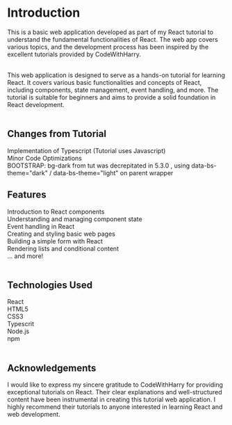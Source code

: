 <h1>Introduction</h1>

This is a basic web application developed as part of my React tutorial to understand the fundamental functionalities of React. The web app covers various topics, and the development process has been inspired by the excellent tutorials provided by CodeWithHarry. <br><br>


This web application is designed to serve as a hands-on tutorial for learning React. It covers various basic functionalities and concepts of React, including components, state management, event handling, and more. The tutorial is suitable for beginners and aims to provide a solid foundation in React development.<br><br>

<h2>Changes from Tutorial</h2>
Implementation of Typescript (Tutorial uses Javascript)<br>
Minor Code Optimizations<br>
BOOTSTRAP: bg-dark from tut was decrepitated in 5.3.0 , using data-bs-theme="dark" / data-bs-theme="light" on parent wrapper<br>


<h2>Features</h2>
Introduction to React components<br>
Understanding and managing component state<br>
Event handling in React<br>
Creating and styling basic web pages<br>
Building a simple form with React<br>
Rendering lists and conditional content<br>
... and more!<br><br>

<h2>Technologies Used </h2>
React<br>
HTML5<br>
CSS3<br>
Typescrit <br>
Node.js<br>
npm<br><br>

<h2>Acknowledgements</h2>
I would like to express my sincere gratitude to CodeWithHarry for providing exceptional tutorials on React. Their clear explanations and well-structured content have been instrumental in creating this tutorial web application. I highly recommend their tutorials to anyone interested in learning React and web development.<br>